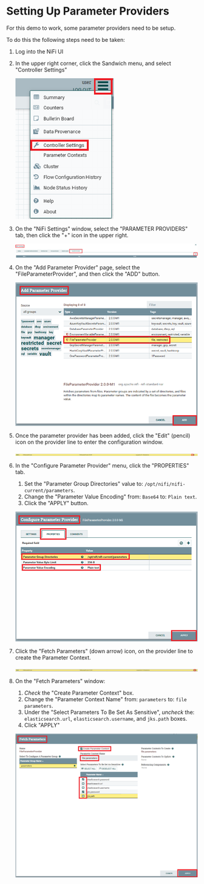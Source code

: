 # Setting Up Parameter Providers

For this demo to work, some parameter providers need to be setup.

To do this the following steps need to be taken:

1. Log into the NiFi UI
2. In the upper right corner, click the Sandwich menu, and select "Controller Settings"

   ![controller-settings.png](screenshots/controller-settings.png)

3. On the "NiFi Settings" window, select the "PARAMETER PROVIDERS" tab, then click the "+" icon in the upper right.

   ![add-param-provider.png](screenshots/add-param-provider.png)

4. On the "Add Parameter Provider" page, select the "FileParameterProvider", and then click the "ADD" button.

   ![add-file-param-provider.png](screenshots/add-file-param-provider.png)

5. Once the parameter provider has been added, click the "Edit" (pencil) icon on the provider line to enter the configuration window.

   ![pencil-icon.png](screenshots/pencil-icon.png)

6. In the "Configure Parameter Provider" menu, click the "PROPERTIES" tab.
   1. Set the "Parameter Group Directories" value to: `/opt/nifi/nifi-current/parameters`.
   2. Change the "Parameter Value Encoding" from: `Base64` to: `Plain text`.
   3. Click the "APPLY" button.

   ![config-file-param-provider.png](screenshots/config-file-param-provider.png)

7. Click the "Fetch Parameters" (down arrow) icon, on the provider line to create the Parameter Context.

   ![fetch-params-icon.png](screenshots/fetch-params-icon.png)

8. On the "Fetch Parameters" window:
   1. _Check_ the "Create Parameter Context" box.
   2. Change the "Parameter Context Name" from: `parameters` to: `file parameters`.
   3. Under the "Select Parameters To Be Set As Sensitive", _uncheck_ the: `elasticsearch.url`, `elasticsearch.username`, and `jks.path` boxes. 
   4. Click "APPLY"

   ![fetch-parameters.png](screenshots/fetch-parameters.png)
